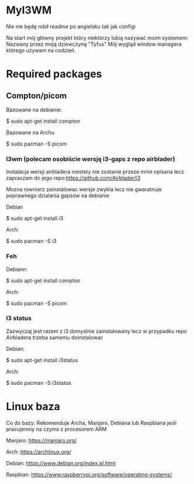 # MyI3WM

Nie nie będę robił readme po angielsku tak jak configi

Na start mój główny projekt który niektórzy lubią nazywać moim systemem: Nazwany przez moją dziewczynę "Tyfus" Mój wygląd window managera którego używam na codzień.

# Required packages
## Compton/picom
Bazowane na debianie:

$ sudo apt-get install compton

Bazowane na Archu

$ sudo pacman -S picom

### I3wm (polecam osobiście wersję i3-gaps z repo airblader) 
Instalacja wersji airbladera niestety nie zostanie przeze mnie opisana lecz zapraszam do jego repo:https://github.com/Airblader/i3

Mozna rownierz zainstalowac wersje zwykla lecz nie gwaratnuje poprawnego dzialania gapsow na debianie

Debian 

$ sudo apt-get install i3

Arch:

$ sudo pacman -S i3

### Feh 
Debiann:

$ sudo apt-get install compton

Arch:

$ sudo pacman -S picom

### I3 status
Zazwyczaj jest razem z i3 domyslnie zainstalowany lecz w przypadku repo Airbladera trzeba samemu doinstalowac 

Debian:

$ sudo apt-get install i3status

Arch:

$ sudo pacman -S i3status

# Linux baza
Co do bazy: 
Rekomenduje Archa, Manjaro, Debiana lub Raspbiana jesli pracujemny na czyms z procesorem ARM

Manjaro: https://manjaro.org/

Arch: https://archlinux.org/

Debian: https://www.debian.org/index.pl.html

Raspbian: https://www.raspberrypi.org/software/operating-systems/
